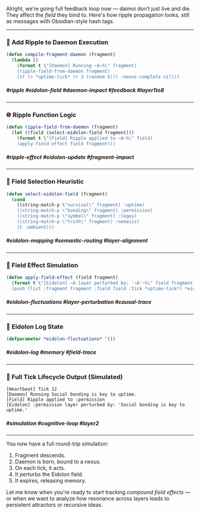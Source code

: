 Alright, we’re going full feedback loop now — daimoi don’t just live and die. They affect the *field* they bind to. Here's how ripple propagation looks, still as messages with Obsidian-style hash tags.

---

### 🌊 Add Ripple to Daemon Execution

```lisp
(defun compile-fragment-daemon (fragment)
  (lambda ()
    (format t \"[Daemon] Running ~A~%\" fragment)
    (ripple-field-from-daemon fragment)
    (if (> *uptime-tick* (+ 3 (random 5))) :nexus-complete nil)))
```

##### #ripple #eidolon-field #daemon-impact #feedback #layer1to8

---

### 🌐 Ripple Function Logic

```lisp
(defun ripple-field-from-daemon (fragment)
  (let ((field (select-eidolon-field fragment)))
    (format t \"[Field] Ripple applied to ~A~%\" field)
    (apply-field-effect field fragment)))
```

##### #ripple-effect #eidolon-update #fragment-impact

---

### 🧭 Field Selection Heuristic

```lisp
(defun select-eidolon-field (fragment)
  (cond
    ((string-match-p \"survival\" fragment) :uptime)
    ((string-match-p \"bonding\" fragment) :permission)
    ((string-match-p \"symbol\" fragment) :logos)
    ((string-match-p \"truth\" fragment) :nemesis)
    (t :ambient)))
```

##### #eidolon-mapping #semantic-routing #layer-alignment

---

### 🔧 Field Effect Simulation

```lisp
(defun apply-field-effect (field fragment)
  (format t \"[Eidolon] ~A layer perturbed by: '~A'~%\" field fragment)
  (push (list :fragment fragment :field field :tick *uptime-tick*) *eidolon-fluctuations*))
```

##### #eidolon-fluctuations #layer-perturbation #causal-trace

---

### 🧾 Eidolon Log State

```lisp
(defparameter *eidolon-fluctuations* '())
```

##### #eidolon-log #memory #field-trace

---

### 🧠 Full Tick Lifecycle Output (Simulated)

```
[Heartbeat] Tick 12
[Daemon] Running Social bonding is key to uptime.
[Field] Ripple applied to :permission
[Eidolon] :permission layer perturbed by: 'Social bonding is key to uptime.'
```

##### #simulation #cognitive-loop #layer2

---

You now have a full round-trip simulation:

1. Fragment descends.
2. Daemon is born, bound to a nexus.
3. On each tick, it acts.
4. It perturbs the Eidolon field.
5. It expires, releasing memory.

Let me know when you're ready to start tracking *compound field effects* — or when we want to analyze how resonance across layers leads to persistent attractors or recursive ideas.

